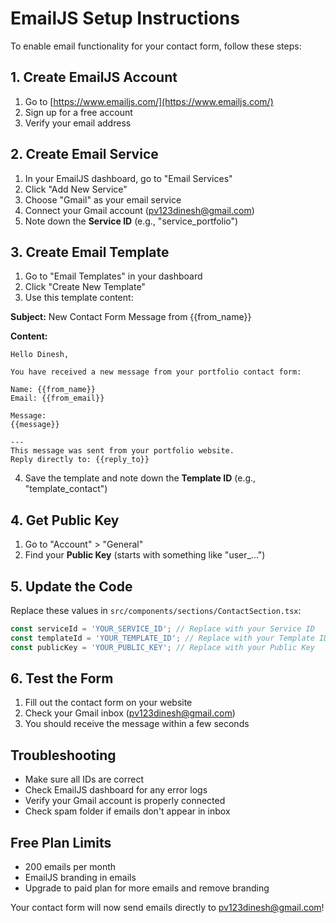 # EmailJS Setup Instructions

To enable email functionality for your contact form, follow these steps:

## 1. Create EmailJS Account
1. Go to [https://www.emailjs.com/](https://www.emailjs.com/)
2. Sign up for a free account
3. Verify your email address

## 2. Create Email Service
1. In your EmailJS dashboard, go to "Email Services"
2. Click "Add New Service"
3. Choose "Gmail" as your email service
4. Connect your Gmail account (pv123dinesh@gmail.com)
5. Note down the **Service ID** (e.g., "service_portfolio")

## 3. Create Email Template
1. Go to "Email Templates" in your dashboard
2. Click "Create New Template"
3. Use this template content:

**Subject:** New Contact Form Message from {{from_name}}

**Content:**
```
Hello Dinesh,

You have received a new message from your portfolio contact form:

Name: {{from_name}}
Email: {{from_email}}

Message:
{{message}}

---
This message was sent from your portfolio website.
Reply directly to: {{reply_to}}
```

4. Save the template and note down the **Template ID** (e.g., "template_contact")

## 4. Get Public Key
1. Go to "Account" > "General"
2. Find your **Public Key** (starts with something like "user_...")

## 5. Update the Code
Replace these values in `src/components/sections/ContactSection.tsx`:

```javascript
const serviceId = 'YOUR_SERVICE_ID'; // Replace with your Service ID
const templateId = 'YOUR_TEMPLATE_ID'; // Replace with your Template ID  
const publicKey = 'YOUR_PUBLIC_KEY'; // Replace with your Public Key
```

## 6. Test the Form
1. Fill out the contact form on your website
2. Check your Gmail inbox (pv123dinesh@gmail.com)
3. You should receive the message within a few seconds

## Troubleshooting
- Make sure all IDs are correct
- Check EmailJS dashboard for any error logs
- Verify your Gmail account is properly connected
- Check spam folder if emails don't appear in inbox

## Free Plan Limits
- 200 emails per month
- EmailJS branding in emails
- Upgrade to paid plan for more emails and remove branding

Your contact form will now send emails directly to pv123dinesh@gmail.com!